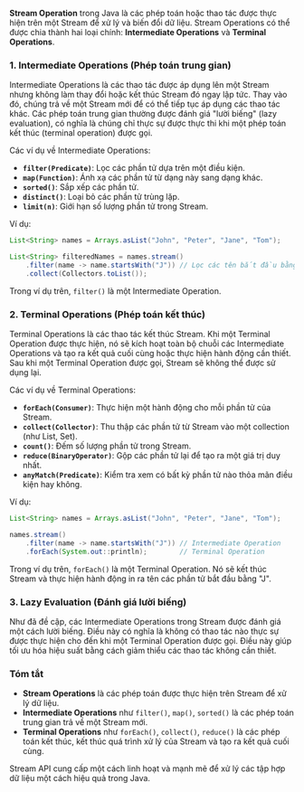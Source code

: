 **Stream Operation** trong Java là các phép toán hoặc thao tác được thực hiện trên một Stream để xử lý và biến đổi dữ liệu. Stream Operations có thể được chia thành hai loại chính: **Intermediate Operations** và **Terminal Operations**.

### 1. Intermediate Operations (Phép toán trung gian)
Intermediate Operations là các thao tác được áp dụng lên một Stream nhưng không làm thay đổi hoặc kết thúc Stream đó ngay lập tức. Thay vào đó, chúng trả về một Stream mới để có thể tiếp tục áp dụng các thao tác khác. Các phép toán trung gian thường được đánh giá "lười biếng" (lazy evaluation), có nghĩa là chúng chỉ thực sự được thực thi khi một phép toán kết thúc (terminal operation) được gọi.

Các ví dụ về Intermediate Operations:
- **`filter(Predicate)`**: Lọc các phần tử dựa trên một điều kiện.
- **`map(Function)`**: Ánh xạ các phần tử từ dạng này sang dạng khác.
- **`sorted()`**: Sắp xếp các phần tử.
- **`distinct()`**: Loại bỏ các phần tử trùng lặp.
- **`limit(n)`**: Giới hạn số lượng phần tử trong Stream.

Ví dụ:

```java
List<String> names = Arrays.asList("John", "Peter", "Jane", "Tom");

List<String> filteredNames = names.stream()
    .filter(name -> name.startsWith("J")) // Lọc các tên bắt đầu bằng "J"
    .collect(Collectors.toList());
```

Trong ví dụ trên, `filter()` là một Intermediate Operation.

### 2. Terminal Operations (Phép toán kết thúc)
Terminal Operations là các thao tác kết thúc Stream. Khi một Terminal Operation được thực hiện, nó sẽ kích hoạt toàn bộ chuỗi các Intermediate Operations và tạo ra kết quả cuối cùng hoặc thực hiện hành động cần thiết. Sau khi một Terminal Operation được gọi, Stream sẽ không thể được sử dụng lại.

Các ví dụ về Terminal Operations:
- **`forEach(Consumer)`**: Thực hiện một hành động cho mỗi phần tử của Stream.
- **`collect(Collector)`**: Thu thập các phần tử từ Stream vào một collection (như List, Set).
- **`count()`**: Đếm số lượng phần tử trong Stream.
- **`reduce(BinaryOperator)`**: Gộp các phần tử lại để tạo ra một giá trị duy nhất.
- **`anyMatch(Predicate)`**: Kiểm tra xem có bất kỳ phần tử nào thỏa mãn điều kiện hay không.

Ví dụ:

```java
List<String> names = Arrays.asList("John", "Peter", "Jane", "Tom");

names.stream()
    .filter(name -> name.startsWith("J")) // Intermediate Operation
    .forEach(System.out::println);        // Terminal Operation
```

Trong ví dụ trên, `forEach()` là một Terminal Operation. Nó sẽ kết thúc Stream và thực hiện hành động in ra tên các phần tử bắt đầu bằng "J".

### 3. Lazy Evaluation (Đánh giá lười biếng)
Như đã đề cập, các Intermediate Operations trong Stream được đánh giá một cách lười biếng. Điều này có nghĩa là không có thao tác nào thực sự được thực hiện cho đến khi một Terminal Operation được gọi. Điều này giúp tối ưu hóa hiệu suất bằng cách giảm thiểu các thao tác không cần thiết.

### Tóm tắt
- **Stream Operations** là các phép toán được thực hiện trên Stream để xử lý dữ liệu.
- **Intermediate Operations** như `filter()`, `map()`, `sorted()` là các phép toán trung gian trả về một Stream mới.
- **Terminal Operations** như `forEach()`, `collect()`, `reduce()` là các phép toán kết thúc, kết thúc quá trình xử lý của Stream và tạo ra kết quả cuối cùng.

Stream API cung cấp một cách linh hoạt và mạnh mẽ để xử lý các tập hợp dữ liệu một cách hiệu quả trong Java.